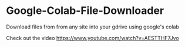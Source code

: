 # Google-Colab-File-Downloader
Download files from from any site into your gdrive using google's colab

Check out the video
https://www.youtube.com/watch?v=AESTTHF7Jvo
